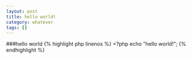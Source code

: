 ```yaml
---
layout: post
title: hello world!
category: whatever
tags: []
---
```


###hello world
{% highlight php linenos %}
    <?php 
    echo "hello world!";
{% endhighlight %}


